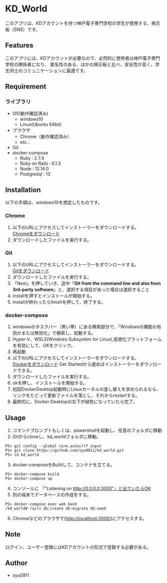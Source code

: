 # KD_World

このアプリは、KDアカウントを持つ神戸電子専門学校の学生が使用する、掲示板（SNS）です。

## Features

このアプリには、KDアカウントが必要なので、必然的に使用者は神戸電子専門学校の関係者になり、
匿名性のある、ほかの掲示板と比べ、安全性が高く、学生同士のコミュニケーションに最適です。

## Requirement

### ライブラリ

* OS(動作確認済み)
  * windows10
  * Linux(Ubuntu 64bit)
* ブラウザ
  * Chrome（動作確認済み）
  * etc...
* Git
* docker-compose
  * Ruby : 2.7.4
  * Ruby on Rails : 6.1.3
  * Node : 12.14.0
  * Postgresql : 13

## Installation

以下の手順は、windows10を想定したものです。

### Chrome

1. 以下のURLにアクセスしてインストーラーをダウンロードする。  
  [Chromeをダウンロード](https://www.google.co.jp/chrome/)
2. ダウンロードしたファイルを実行する。

### Git

1. 以下のURLにアクセスしてインストーラーをダウンロードする。  
  [Gitをダウンロード](https://git-for-windows.github.io/)
2. ダウンロードしたファイルを実行する。
3. 「Next」を押していき、途中「**Git from the command line and also from 3rd-party software**」と、選択する項目があった場合は選択すること
4. installを押すとインストールが開始する。
5. installが終わったらfinishを押して、終了する。

### docker-compose

1. windowsのタスクバー（黒い帯）にある検索部分で、「Windowsの機能の有効かまたは無効化」で検索し、起動する。
2. Hyper-V、WSL2(Windows Subsystem for Linux),仮想化プラットフォームを有効にして、OKをクリック。
3. 再起動
4. 以下のURLにアクセスしてインストーラーをダウンロードする。  
  [Dockerをダウンロード](https://www.docker.com/) Get Startedから進めばインストーラーをダウンロードできる。
5. ダウンロードしたファイルを実行する。
6. okを押し、インストールを開始する。
7. 初回DockerDesktop起動時にLinuxカーネルの差し替えを求められるなら、リンクをたどって更新ファイルを落とし、それからrestartする。
8. 最終的に、Docker Desktopの左下が緑色になっていたら完了。

## Usage

1. コマンドプロンプトもしくは、powershellを起動し、任意のフォルダに移動
2. Gitからcloneし、kd_worldフォルダに移動。

```console
PS> git config --global core.autocrlf input
PS> git clone https://github.com/syu0811/kd_world.git
PS> cd kd_world
```

3. docker-composeをBuildして、コンテナを立てる。

```console
PS> docker-compose build
PS> docker-compose up
```

4. コンソールに 「"Listening on http://0.0.0.0:3000"」と出ていたらOK
5. 別の端末でデータベースの作成をする。

```console
PS> docker-compose exec web bash
/kd_world# rails db:create db:migrate db:seed
```

6. Chromeなどのブラウザで([http://localhost:3000/](http://localhost:3000/))にアクセスする。

## Note

ログイン、ユーザー登録にはKDアカウントの形式で登録する必要がある。

## Author

* syu0811

